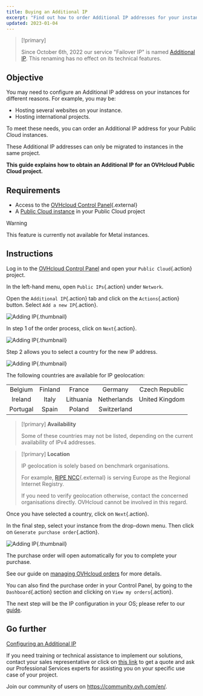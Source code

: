 ```yaml
---
title: Buying an Additional IP
excerpt: "Find out how to order Additional IP addresses for your instances"
updated: 2023-01-04
---
```


> [!primary]
>
> Since October 6th, 2022 our service "Failover IP" is named [Additional IP](/links/network/additional-ip). This renaming has no effect on its technical features.
>

## Objective

You may need to configure an Additional IP address on your instances for different reasons. For example, you may be:

- Hosting several websites on your instance.
- Hosting international projects.

To meet these needs, you can order an Additional IP address for your Public Cloud instances.

These Additional IP addresses can only be migrated to instances in the same project.

**This guide explains how to obtain an Additional IP for an OVHcloud Public Cloud project.**

## Requirements

- Access to the [OVHcloud Control Panel](https://www.ovh.com/auth/?action=gotomanager&from=https://www.ovh.co.uk/&ovhSubsidiary=GB){.external}
- A [Public Cloud instance](/pages/public_cloud/compute/public-cloud-first-steps) in your Public Cloud project

> [!warning]
> This feature is currently not available for Metal instances.
>

## Instructions

Log in to the [OVHcloud Control Panel](https://www.ovh.com/auth/?action=gotomanager&from=https://www.ovh.co.uk/&ovhSubsidiary=GB) and open your `Public Cloud`{.action} project.

In the left-hand menu, open `Public IPs`{.action} under `Network`.

Open the `Additional IP`{.action} tab and click on the `Actions`{.action} button. Select `Add a new IP`{.action}.

![Adding IP](images/buyaddIP_01.png){.thumbnail}

In step 1 of the order process, click on `Next`{.action}.

![Adding IP](images/buyaddIP_02.png){.thumbnail}

Step 2 allows you to select a country for the new IP address.

![Adding IP](images/buyaddIP_03.png){.thumbnail}

The following countries are available for IP geolocation:

|          |          |          |           |                |
|:--------:|:--------:|:--------:|:---------:|:--------------:|
| Belgium  | Finland  | France   | Germany   | Czech Republic |
| Ireland  |  Italy   | Lithuania | Netherlands | United Kingdom    |
| Portugal |  Spain   |  Poland |  Switzerland |                 |

> [!primary] **Availability**
> 
> Some of these countries may not be listed, depending on the current availability of IPv4 addresses.
> 

> [!primary] **Location**
>
> IP geolocation is solely based on benchmark organisations.
> 
> For example, [RIPE NCC](https://www.ripe.net/){.external} is serving Europe as the Regional Internet Registry.
>
> If you need to verify geolocation otherwise, contact the concerned organisations directly. OVHcloud cannot be involved in this regard.

Once you have selected a country, click on `Next`{.action}.

In the final step, select your instance from the drop-down menu. Then click on `Generate purchase order`{.action}.

![Adding IP](images/buyaddIP_04.png){.thumbnail}

The purchase order will open automatically for you to complete your purchase.

See our guide on [managing OVHcloud orders](/pages/account_and_service_management/managing_billing_payments_and_services/managing_ovh_orders) for more details.

You can also find the purchase order in your Control Panel, by going to the `Dashboard`{.action} section and clicking on `View my orders`{.action}.

The next step will be the IP configuration in your OS; please refer to our [guide](/pages/public_cloud/public_cloud_network_services/getting-started-04-configure-additional-ip-to-instance).

## Go further

[Configuring an Additional IP](/pages/public_cloud/public_cloud_network_services/getting-started-04-configure-additional-ip-to-instance)

If you need training or technical assistance to implement our solutions, contact your sales representative or click on [this link](https://www.ovhcloud.com/en-gb/professional-services/) to get a quote and ask our Professional Services experts for assisting you on your specific use case of your project.

Join our community of users on <https://community.ovh.com/en/>.
